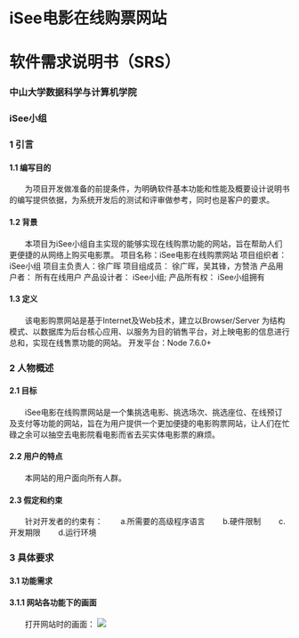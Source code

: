 ﻿# **iSee电影在线购票网站**
# **软件需求说明书（SRS）**



### 中山大学数据科学与计算机学院
### iSee小组


### **1 引言**
#### **1.1 编写目的**
&#8195;&#8195;为项目开发做准备的前提条件，为明确软件基本功能和性能及概要设计说明书的编写提供依据，为系统开发后的测试和评审做参考，同时也是客户的要求。

#### **1.2 背景**
&#8195;&#8195;本项目为iSee小组自主实现的能够实现在线购票功能的网站，旨在帮助人们更便捷的从网络上购买电影票。
项目名称：iSee电影在线购票网站
项目组织者： iSee小组
项目主负责人：徐广晖
项目组成员： 徐广晖，吴其锋，方赞浩
产品用户者： 所有在线用户
产品设计者： iSee小组;
产品所有权： iSee小组拥有

#### **1.3 定义**
&#8195;&#8195;该电影购票网站是基于Internet及Web技术，建立以Browser/Server 为结构模式、以数据库为后台核心应用、以服务为目的销售平台，对上映电影的信息进行总和，实现在线售票功能的网站。
开发平台：Node 7.6.0+

### **2 人物概述**
#### **2.1 目标**
&#8195;&#8195;iSee电影在线购票网站是一个集挑选电影、挑选场次、挑选座位、在线预订及支付等功能的网站，旨在为用户提供一个更加便捷的电影购票网站，让人们在忙碌之余可以抽空去电影院看电影而省去买实体电影票的麻烦。

#### **2.2 用户的特点**
&#8195;&#8195;本网站的用户面向所有人群。

#### **2.3 假定和约束**
&#8195;&#8195;针对开发者的约束有：
&#8195;&#8195;a.所需要的高级程序语言
&#8195;&#8195;b.硬件限制
&#8195;&#8195;c.开发期限
&#8195;&#8195;d.运行环境

### **3 具体要求**
#### **3.1 功能需求**
#### 3.1.1 网站各功能下的画面
&#8195;&#8195;打开网站时的画面：
![](F:\桌面\王青\pic\pic1)


